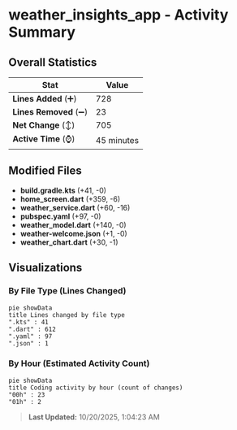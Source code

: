 # weather_insights_app - Activity Summary 

## Overall Statistics

| Stat                   | Value                                                             |
| ---------------------- | ----------------------------------------------------------------- |
| **Lines Added** (➕)   | 728                                          |
| **Lines Removed** (➖) | 23                                        |
| **Net Change** (↕)    | 705                |
| **Active Time** (⌚)   | 45 minutes |


## Modified Files
- **build.gradle.kts** (+41, -0)
- **home_screen.dart** (+359, -6)
- **weather_service.dart** (+60, -16)
- **pubspec.yaml** (+97, -0)
- **weather_model.dart** (+140, -0)
- **weather-welcome.json** (+1, -0)
- **weather_chart.dart** (+30, -1)

## Visualizations

### By File Type (Lines Changed)

```mermaid
pie showData
title Lines changed by file type
".kts" : 41
".dart" : 612
".yaml" : 97
".json" : 1
```

### By Hour (Estimated Activity Count)

```mermaid
pie showData
title Coding activity by hour (count of changes)
"00h" : 23
"01h" : 2
```


> **Last Updated:** 10/20/2025, 1:04:23 AM
